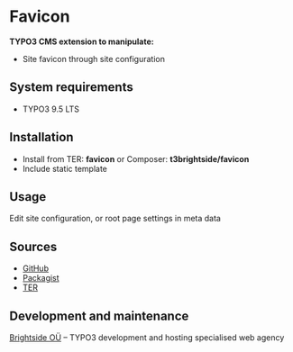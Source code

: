 # Favicon

**TYPO3 CMS extension to manipulate:**
- Site favicon through site configuration

## System requirements
- TYPO3 9.5 LTS

## Installation
-  Install from TER: **favicon** or Composer: **t3brightside/favicon**
-  Include static template

## Usage

Edit site configuration, or root page settings in meta data

## Sources
-  [GitHub](https://github.com/t3brightside/favicon)
-  [Packagist](https://packagist.org/packages/t3brightside/favicon)
- [TER](https://extensions.typo3.org/extension/favicon/)

## Development and maintenance

[Brightside OÜ](https://t3brightside.com) – TYPO3 development and hosting specialised web agency
